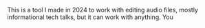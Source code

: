 This is a tool I made in 2024 to work with editing audio files, mostly informational tech talks, but it can work with anything. You 
